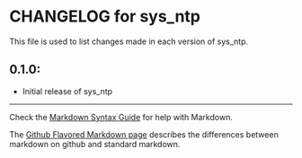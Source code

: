 # CHANGELOG for sys_ntp

This file is used to list changes made in each version of sys_ntp.

## 0.1.0:

* Initial release of sys_ntp

- - - 
Check the [Markdown Syntax Guide](http://daringfireball.net/projects/markdown/syntax) for help with Markdown.

The [Github Flavored Markdown page](http://github.github.com/github-flavored-markdown/) describes the differences between markdown on github and standard markdown.
